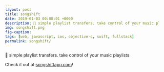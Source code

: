 ```yaml
---
layout: post
title: songshift
date: 2019-01-03 00:00:01 +0000
description: 🎺 simple playlist transfers. take control of your music playlists
img: songshift.png
fig-caption: 
tags: [web, javascript, ios, objective-c, swift, fullstack]
permalink: songshift/
---
```


🎺 simple playlist transfers. take control of your music playlists

Check it out at <i class="fa fa-globe" aria-hidden="true"></i> <a href="https://songshift.github.io/SongShift-Website/">songshiftapp.com</a>!





